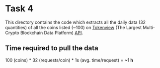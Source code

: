 # Task 4

This directory contains the code which extracts all the daily data (32 quantities) of all the coins listed (~100) on 
[Tokenview](https://tokenview.com) (The Largest Multi-Crypto Blockchain Data Platform) [API](https://tokenview.com/v2api).


## Time required to pull the data

100 (coins) * 32 (requests/coin) * 1s (avg. time/request) = **~1 h**
